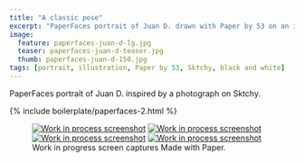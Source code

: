 ```yaml
---
title: "A classic pose"
excerpt: "PaperFaces portrait of Juan D. drawn with Paper by 53 on an iPad."
image: 
  feature: paperfaces-juan-d-lg.jpg
  teaser: paperfaces-juan-d-teaser.jpg
  thumb: paperfaces-juan-d-150.jpg
tags: [portrait, illustration, Paper by 53, Sktchy, black and white]
---
```


PaperFaces portrait of Juan D. inspired by a photograph on Sktchy.

{% include boilerplate/paperfaces-2.html %}

<figure class="third">
  <a href="{{ site.url }}/assets/images/paperfaces-juan-d-process-1-lg.jpg"><img src="{{ site.url }}/assets/images/paperfaces-juan-d-process-1-600.jpg" alt="Work in process screenshot"></a>
  <a href="{{ site.url }}/assets/images/paperfaces-juan-d-process-2-lg.jpg"><img src="{{ site.url }}/assets/images/paperfaces-juan-d-process-2-600.jpg" alt="Work in process screenshot"></a>
  <a href="{{ site.url }}/assets/images/paperfaces-juan-d-process-3-lg.jpg"><img src="{{ site.url }}/assets/images/paperfaces-juan-d-process-3-600.jpg" alt="Work in process screenshot"></a>
  <a href="{{ site.url }}/assets/images/paperfaces-juan-d-process-4-lg.jpg"><img src="{{ site.url }}/assets/images/paperfaces-juan-d-process-4-600.jpg" alt="Work in process screenshot"></a>
  <figcaption>Work in progress screen captures Made with Paper.</figcaption>
</figure>
